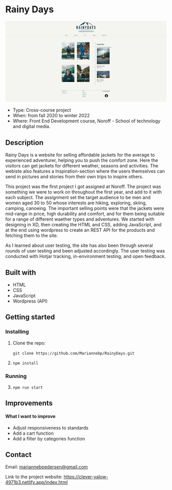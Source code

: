 # Rainy Days

![Screen shot of project](/images/Rainy-days-topless_edt.jpg "Front page of the website")

- Type: Cross-course project
- When: from fall 2020 to winter 2022
- Where: Front End Development course, Noroff - School of technology and digital media.

## Description

Rainy Days is a website for selling affordable jackets for the average to experienced adventurer, helping you to push the comfort zone. Here the visitors can get jackets for different weather, seasons and activities. The webiste also features a Inspiration-section where the users themselves can send in pictures and stories from their own trips to inspire others.

This project was the first project I got assigned at Noroff. The project was something we were to work on throughout the first year, and add to it with each subject. The assignment set the target audience to be men and women aged 30 to 50 whose interests are hiking, exploring, skiing, camping, canoeing. The important selling points  were that the jackets were mid-range in price, high durability and comfort, and for them being suitable for a range of different waether types and adventures. We started with designing in XD, then creating the HTML and CSS, adding JavaScript, and at the end using wordpress to create an REST API for the products and fetching them to the site.

As I learned about user testing, the site has also been through several rounds of user testing and been adjusted accordingly. The user testing was conducted with Hotjar tracking, in-environment testing, and open feedback.

## Built with

- HTML
- CSS
- JavaScript
- Wordpress (API)

## Getting started

### Installing

1. Clone the repo:

    `git clone https://github.com/Mariannebp/RainyDays.git`

2. `npm install`

### Running

3. `npm run start`

## Improvements

#### What I want to improve

- Adjust responsiveness to standards
- Add a cart function
- Add a filter by categories function

## Contact

Email: 
mariannebpedersen@gmail.com

Link to the project website: 
https://clever-yalow-4971b3.netlify.app/index.html


